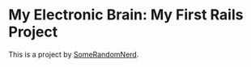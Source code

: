 # My Electronic Brain: My First Rails Project

This is a project by [SomeRandomNerd](http://somerandomnerd.com).